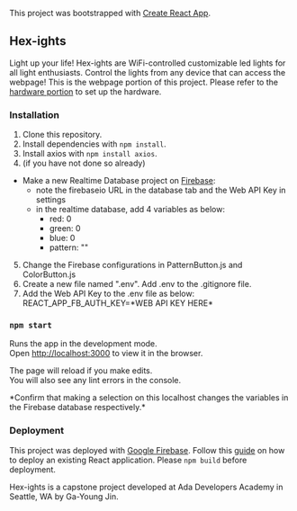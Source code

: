 This project was bootstrapped with [Create React App](https://github.com/facebook/create-react-app).

## Hex-ights

Light up your life! Hex-ights are WiFi-controlled customizable led lights for all light enthusiasts. 
Control the lights from any device that can access the webpage! This is the webpage portion of this project. Please refer to the [hardware portion](https://github.com/gyjin/hex-ights-esp8266/blob/master/README.md) to set up the hardware. 

### Installation
1. Clone this repository.
2. Install dependencies with `npm install`.
3. Install axios with `npm install axios`.
4. (if you have not done so already)<br />
- Make a new Realtime Database project on [Firebase](https://firebase.google.com/): 
  - note the firebaseio URL in the database tab and the Web API Key in settings
  - in the realtime database, add 4 variables as below:
    - red: 0
    - green: 0
    - blue: 0
    - pattern: ""
    
5. Change the Firebase configurations in PatternButton.js and ColorButton.js
6. Create a new file named ".env". Add .env to the .gitignore file. 
7. Add the Web API Key to the .env file as below:<br />
REACT_APP_FB_AUTH_KEY=\*WEB API KEY HERE\*

### `npm start`

Runs the app in the development mode.<br />
Open [http://localhost:3000](http://localhost:3000) to view it in the browser.

The page will reload if you make edits.<br />
You will also see any lint errors in the console.

\*Confirm that making a selection on this localhost changes the variables in the Firebase database respectively.\*

### Deployment
This project was deployed with [Google Firebase](https://firebase.google.com/docs/hosting/deploying).
Follow this [guide](https://www.robinwieruch.de/firebase-deploy-react-js) on how to deploy an existing React application.
Please `npm build` before deployment. 

Hex-ights is a capstone project developed at Ada Developers Academy in Seattle, WA by Ga-Young Jin. 

